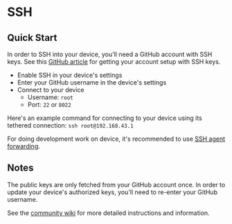 # SSH

## Quick Start

In order to SSH into your device, you'll need a GitHub account with SSH keys. See this [GitHub article](https://docs.github.com/en/github/authenticating-to-github/connecting-to-github-with-ssh) for getting your account setup with SSH keys.

* Enable SSH in your device's settings
* Enter your GitHub username in the device's settings
* Connect to your device
  * Username: `root`
  * Port: `22` or `8022`

Here's an example command for connecting to your device using its tethered connection:
`ssh root@192.168.43.1`

For doing development work on device, it's recommended to use [SSH agent forwarding](https://docs.github.com/en/developers/overview/using-ssh-agent-forwarding).

## Notes

The public keys are only fetched from your GitHub account once. In order to update your device's authorized keys, you'll need to re-enter your GitHub username.

See the [community wiki](https://github.com/commaai/openpilot/wiki/SSH) for more detailed instructions and information.
